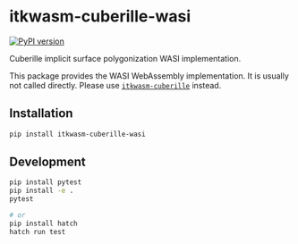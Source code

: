 # itkwasm-cuberille-wasi

[![PyPI version](https://badge.fury.io/py/itkwasm-cuberille-wasi.svg)](https://badge.fury.io/py/itkwasm-cuberille-wasi)

Cuberille implicit surface polygonization WASI implementation.

This package provides the WASI WebAssembly implementation. It is usually not called directly. Please use [`itkwasm-cuberille`](https://pypi.org/project/itkwasm-cuberille/) instead.


## Installation

```sh
pip install itkwasm-cuberille-wasi
```

## Development

```sh
pip install pytest
pip install -e .
pytest

# or
pip install hatch
hatch run test
```
